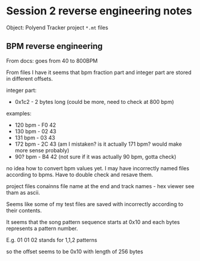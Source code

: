 # Session 2 reverse engineering notes

Object: Polyend Tracker project `*.mt` files

## BPM reverse engineering

From docs:
goes from 40 to 800BPM

From files I have it seems that bpm fraction part and integer part are stored in different offsets.

integer part:
- 0x1c2  - 2 bytes long (could be more, need to check at 800 bpm)

examples:
- 120 bpm - F0 42
- 130 bpm - 02 43
- 131 bpm - 03 43
- 172 bpm - 2C 43  (am I mistaken? is it actually 171 bpm? would make more sense probably)
- 90? bpm - B4 42  (not sure if it was actually 90 bpm, gotta check)

no idea how to convert bpm values yet. I may have incorrectly named files according to bpms.
Have to double check and resave them.

project files conainns file name at the end and track names - hex viewer see tham as ascii.

Seems like some of my test files are saved with incorrectly according to their contents.

It seems that the song pattern sequence starts at 0x10 and each bytes represents a pattern number.

E.g. 01 01 02 stands for 1,1,2 patterns

so the offset seems to be 0x10 with length of 256 bytes 


